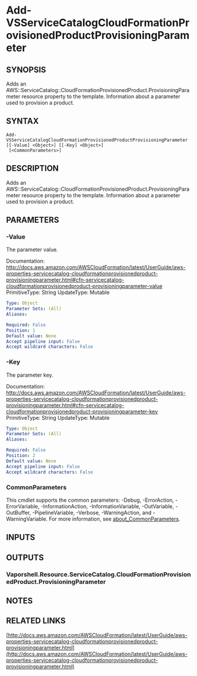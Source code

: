 # Add-VSServiceCatalogCloudFormationProvisionedProductProvisioningParameter

## SYNOPSIS
Adds an AWS::ServiceCatalog::CloudFormationProvisionedProduct.ProvisioningParameter resource property to the template.
Information about a parameter used to provision a product.

## SYNTAX

```
Add-VSServiceCatalogCloudFormationProvisionedProductProvisioningParameter [[-Value] <Object>] [[-Key] <Object>]
 [<CommonParameters>]
```

## DESCRIPTION
Adds an AWS::ServiceCatalog::CloudFormationProvisionedProduct.ProvisioningParameter resource property to the template.
Information about a parameter used to provision a product.

## PARAMETERS

### -Value
The parameter value.

Documentation: http://docs.aws.amazon.com/AWSCloudFormation/latest/UserGuide/aws-properties-servicecatalog-cloudformationprovisionedproduct-provisioningparameter.html#cfn-servicecatalog-cloudformationprovisionedproduct-provisioningparameter-value
PrimitiveType: String
UpdateType: Mutable

```yaml
Type: Object
Parameter Sets: (All)
Aliases:

Required: False
Position: 1
Default value: None
Accept pipeline input: False
Accept wildcard characters: False
```

### -Key
The parameter key.

Documentation: http://docs.aws.amazon.com/AWSCloudFormation/latest/UserGuide/aws-properties-servicecatalog-cloudformationprovisionedproduct-provisioningparameter.html#cfn-servicecatalog-cloudformationprovisionedproduct-provisioningparameter-key
PrimitiveType: String
UpdateType: Mutable

```yaml
Type: Object
Parameter Sets: (All)
Aliases:

Required: False
Position: 2
Default value: None
Accept pipeline input: False
Accept wildcard characters: False
```

### CommonParameters
This cmdlet supports the common parameters: -Debug, -ErrorAction, -ErrorVariable, -InformationAction, -InformationVariable, -OutVariable, -OutBuffer, -PipelineVariable, -Verbose, -WarningAction, and -WarningVariable. For more information, see [about_CommonParameters](http://go.microsoft.com/fwlink/?LinkID=113216).

## INPUTS

## OUTPUTS

### Vaporshell.Resource.ServiceCatalog.CloudFormationProvisionedProduct.ProvisioningParameter
## NOTES

## RELATED LINKS

[http://docs.aws.amazon.com/AWSCloudFormation/latest/UserGuide/aws-properties-servicecatalog-cloudformationprovisionedproduct-provisioningparameter.html](http://docs.aws.amazon.com/AWSCloudFormation/latest/UserGuide/aws-properties-servicecatalog-cloudformationprovisionedproduct-provisioningparameter.html)

